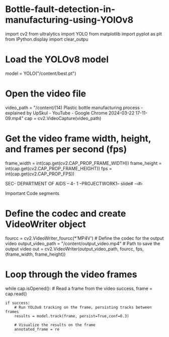 # Bottle-fault-detection-in-manufacturing-using-YOlOv8
import cv2
from ultralytics import YOLO
from matplotlib import pyplot as plt
from IPython.display import clear_outpu

# Load the YOLOv8 model
model = YOLO("/content/best.pt")

# Open the video file
video_path = "/content/(14) Plastic bottle manufacturing process - explained by UpSkul - YouTube - Google Chrome 2024-03-22 17-11-09.mp4"
cap = cv2.VideoCapture(video_path)
# Get the video frame width, height, and frames per second (fps)
frame_width = int(cap.get(cv2.CAP_PROP_FRAME_WIDTH))
frame_height = int(cap.get(cv2.CAP_PROP_FRAME_HEIGHT))
fps = int(cap.get(cv2.CAP_PROP_FPS))
 
SEC-  DEPARTMENT OF AIDS –  4- 1 –PROJECTWORK1– slide# -‹#›
 
 
 

Important Code segments

# Define the codec and create VideoWriter object
fourcc = cv2.VideoWriter_fourcc(*'MP4V')  # Define the codec for the output video
output_video_path = "/content/output_video.mp4"  # Path to save the output video
out = cv2.VideoWriter(output_video_path, fourcc, fps, (frame_width, frame_height))

# Loop through the video frames
while cap.isOpened():
    # Read a frame from the video
    success, frame = cap.read()

    if success:
        # Run YOLOv8 tracking on the frame, persisting tracks between frames
        results = model.track(frame, persist=True,conf=0.3)

        # Visualize the results on the frame
        annotated_frame = re
